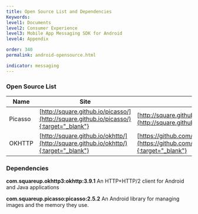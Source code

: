 ```yaml
---
title: Open Source List and Dependencies
Keywords:
level1: Documents
level2: Consumer Experience
level3: Mobile App Messaging SDK for Android
level4: Appendix

order: 340
permalink: android-opensource.html

indicator: messaging
---
```


### Open Source List

| Name                | Site                                                    | License                                                                     |
|---------------------|---------------------------------------------------------|-----------------------------------------------------------------------------|
| Picasso             | [http://square.github.io/picasso/](http://square.github.io/picasso/){:target="_blank"}                        | [http://square.github.io/picasso/#license](http://square.github.io/picasso/#license){:target="_blank"}                                    |
| OKHTTP              | [http://square.github.io/okhttp/](http://square.github.io/okhttp/){:target="_blank"}                         | [https://github.com/square/okhttp/blob/master/LICENSE.txt](https://github.com/square/okhttp/blob/master/LICENSE.txt){:target="_blank"}                    |

### Dependencies

**com.squareup.okhttp3:okhttp:3.9.1**
An HTTP+HTTP/2 client for Android and Java applications

**com.squareup.picasso:picasso:2.5.2**
An Android library for managing images and the memory they use.
